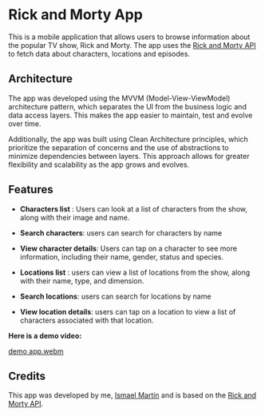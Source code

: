 
# Rick and Morty App

This is a mobile application that allows users to browse information about the popular TV show, Rick and Morty. The app uses the [Rick and Morty API](https://rickandmortyapi.com/) to fetch data about characters, locations and episodes.

## Architecture
The app was developed using the MVVM (Model-View-ViewModel) architecture pattern, which separates the UI from the business logic and data access layers. This makes the app easier to maintain, test and evolve over time.

Additionally, the app was built using Clean Architecture principles, which prioritize the separation of concerns and the use of abstractions to minimize dependencies between layers. This approach allows for greater flexibility and scalability as the app grows and evolves.

## Features

- **Characters list** : Users can look at a list of characters from the show, along with their image and name.

- **Search characters**: users can search for characters by name

- **View character details**: Users can tap on a character to see more information, including their name, gender, status and species.

- **Locations list** : users can view a list of locations from the show, along with their name, type, and dimension.

- **Search locations**: users can search for locations by name

- **View location details**: users can tap on a location to view a list of characters associated with that location.

 **Here is a demo video:**

[demo app.webm](https://user-images.githubusercontent.com/85709107/236877856-c9930db2-0a42-4625-9c21-96e0b5163329.webm)


## Credits
This app was developed by me, [Ismael Martín](https://www.linkedin.com/in/moaimar-ismael/) and is based on the [Rick and Morty API](https://rickandmortyapi.com/).
